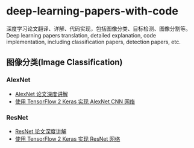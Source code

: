 # deep-learning-papers-with-code

深度学习论文翻译、详解、代码实现，包括图像分类、目标检测、图像分割等。
Deep learning papers translation, detailed explanation, code implementation, including classification papers, detection papers, etc.

## 图像分类(Image Classification)

### AlexNet

- [AlexNet 论文深度讲解](https://makeoptim.com/deep-learning/yiai-paper-alexnet)
- [使用 TensorFlow 2 Keras 实现 AlexNet CNN 网络](https://makeoptim.com/deep-learning/yiai-alexnet-implementation)

### ResNet

- [ResNet 论文深度讲解](https://makeoptim.com/deep-learning/yiai-paper-resnet)
- [使用 TensorFlow 2 Keras 实现 ResNet 网络](https://makeoptim.com/deep-learning/yiai-resnet-implementation)
